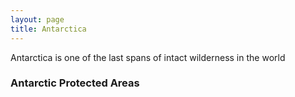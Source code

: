 ```yaml
---
layout: page
title: Antarctica
---
```

Antarctica is one of the last spans of intact wilderness in the world

### Antarctic Protected Areas

